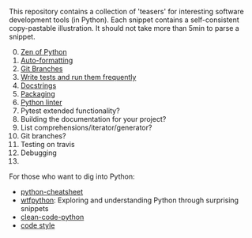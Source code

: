 This repository contains a collection of 'teasers' for interesting software development tools (in Python). Each snippet contains a self-consistent copy-pastable illustration. It should not take more than 5min to parse a snippet.

0) [Zen of Python](./00_zen_of_python/zen_of_python.md)
1) [Auto-formatting](./01_auto_formatting/auto_formatting.md)
2) [Git Branches](./02_git_branches/git_branches.md)
3) [Write tests and run them frequently](./03_pytest_git_hooks/pytest_git_hooks.md)
4) [Docstrings](./04_docstrings/docstrings.md)
5) [Packaging](./05_packaging/packaging.md)
6) [Python linter](./06_python_linter/python_linter.md)
7) Pytest extended functionality?
8) Building the documentation for your project?
9) List comprehensions/iterator/generator?
10) Git branches?
11) Testing on travis
12) Debugging
13)

For those who want to dig into Python:

- [python-cheatsheet](https://gto76.github.io/python-cheatsheet/)
- [wtfpython](https://github.com/satwikkansal/wtfpython): Exploring and understanding Python through surprising snippets
- [clean-code-python](https://github.com/zedr/clean-code-python)
- [code style](https://docs.python-guide.org/writing/style/)
